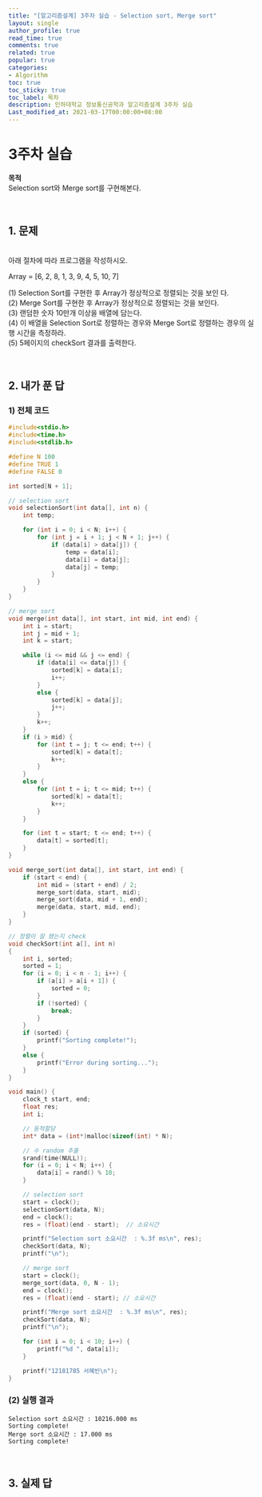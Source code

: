 ```yaml
---
title: "[알고리즘설계] 3주차 실습 - Selection sort, Merge sort"
layout: single
author_profile: true
read_time: true
comments: true
related: true
popular: true
categories:
- Algorithm
toc: true
toc_sticky: true
toc_label: 목차
description: 인하대학교 정보통신공학과 알고리즘설계 3주차 실습
Last_modified_at: 2021-03-17T00:00:00+08:00
---
```


# 3주차 실습

**목적**<br>
Selection sort와 Merge sort를 구현해본다.

<br>

## 1. 문제
<br>
아래 절차에 따라 프로그램을 작성하시오.<br>

Array = [6, 2, 8, 1, 3, 9, 4, 5, 10, 7]

(1) Selection Sort를 구현한 후 Array가 정상적으로 정렬되는 것을 보인
다. <br>
(2) Merge Sort를 구현한 후 Array가 정상적으로 정렬되는 것을 보인다.<br>
(3) 랜덤한 숫자 10만개 이상을 배열에 담는다.<br>
(4) 이 배열을 Selection Sort로 정렬하는 경우와 Merge Sort로 정렬하는
경우의 실행 시간을 측정하라.<br>
(5) 5페이지의 checkSort 결과를 출력한다.<br>

<br>

## 2. 내가 푼 답

### 1) 전체 코드
```c
#include<stdio.h>
#include<time.h>
#include<stdlib.h>

#define N 100
#define TRUE 1
#define FALSE 0

int sorted[N + 1];

// selection sort
void selectionSort(int data[], int n) {
    int temp;

    for (int i = 0; i < N; i++) {
        for (int j = i + 1; j < N + 1; j++) {
            if (data[i] > data[j]) {
                temp = data[i];
                data[i] = data[j];
                data[j] = temp;
            }
        }
    }
}

// merge sort
void merge(int data[], int start, int mid, int end) {
    int i = start;
    int j = mid + 1;
    int k = start;

    while (i <= mid && j <= end) {
        if (data[i] <= data[j]) {
            sorted[k] = data[i];
            i++;
        }
        else {
            sorted[k] = data[j];
            j++;
        }
        k++;
    }
    if (i > mid) {
        for (int t = j; t <= end; t++) {
            sorted[k] = data[t];
            k++;
        }
    }
    else {
        for (int t = i; t <= mid; t++) {
            sorted[k] = data[t];
            k++;
        }
    }

    for (int t = start; t <= end; t++) {
        data[t] = sorted[t];
    }
}

void merge_sort(int data[], int start, int end) {
    if (start < end) {
        int mid = (start + end) / 2;
        merge_sort(data, start, mid);
        merge_sort(data, mid + 1, end);
        merge(data, start, mid, end);
    }
}

// 정렬이 잘 됐는지 check
void checkSort(int a[], int n)
{
    int i, sorted;
    sorted = 1;
    for (i = 0; i < n - 1; i++) {
        if (a[i] > a[i + 1]) {
            sorted = 0;
        }
        if (!sorted) {
            break;
        }
    }
    if (sorted) {
        printf("Sorting complete!");
    }
    else {
        printf("Error during sorting...");
    }
}

void main() {
    clock_t start, end;
    float res;
    int i;

    // 동적할당
    int* data = (int*)malloc(sizeof(int) * N);

    // 수 random 추출
    srand(time(NULL));
    for (i = 0; i < N; i++) {
        data[i] = rand() % 10;
    }

    // selection sort
    start = clock();
    selectionSort(data, N);
    end = clock();
    res = (float)(end - start);  // 소요시간

    printf("Selection sort 소요시간  : %.3f ms\n", res);
    checkSort(data, N);
    printf("\n");

    // merge sort
    start = clock();
    merge_sort(data, 0, N - 1);
    end = clock();
    res = (float)(end - start); // 소요시간

    printf("Merge sort 소요시간  : %.3f ms\n", res);
    checkSort(data, N);
    printf("\n");

    for (int i = 0; i < 10; i++) {
        printf("%d ", data[i]);
    }

    printf("12181785 서혜빈\n");
}
```

### (2) 실행 결과
```
Selection sort 소요시간 : 10216.000 ms
Sorting complete!
Merge sort 소요시간 : 17.000 ms
Sorting complete!
```
<br>

## 3. 실제 답
```

```
